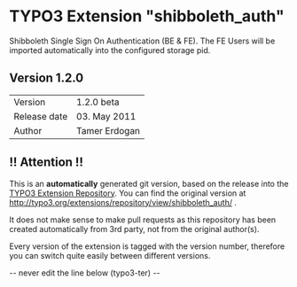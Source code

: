 # TYPO3 Extension "shibboleth_auth"
Shibboleth Single Sign On Authentication (BE & FE). The FE Users will be imported automatically into the configured storage pid.

## Version 1.2.0




<table>
	<tr><td>Version</td><td>1.2.0 beta</td></tr>
	<tr><td>Release date</td><td>03. May 2011</td></tr>
	<tr><td>Author</td><td>Tamer Erdogan</td></tr>
</table>

## !! Attention !!
This is an **automatically** generated git version, based on the release into the [TYPO3 Extension Repository](http://www.typo3.org/extensions/).
You can find the original version at http://typo3.org/extensions/repository/view/shibboleth_auth/ .

It does not make sense to make pull requests as this repository has been created automatically from 3rd party, not from the original author(s).

Every version of the extension is tagged with the version number, therefore you can switch quite easily between different versions.


-- never edit the line below (typo3-ter) --
